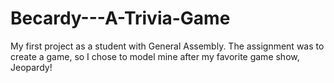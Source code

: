 # Becardy---A-Trivia-Game
My first project as a student with General Assembly. The assignment was to create a game, so I chose to model mine after my favorite game show, Jeopardy!
